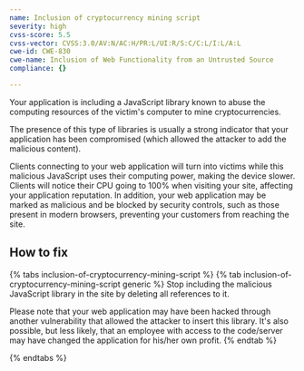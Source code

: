 ```yaml
---
name: Inclusion of cryptocurrency mining script
severity: high
cvss-score: 5.5
cvss-vector: CVSS:3.0/AV:N/AC:H/PR:L/UI:R/S:C/C:L/I:L/A:L
cwe-id: CWE-830
cwe-name: Inclusion of Web Functionality from an Untrusted Source
compliance: {}

---            
```


Your application is including a JavaScript library known to abuse the computing resources of the victim's computer to mine cryptocurrencies. 

The presence of this type of libraries is usually a strong indicator that your application has been compromised (which allowed the attacker to add the malicious content).

Clients connecting to your web application will turn into victims while this malicious JavaScript uses their computing power, making the device slower. Clients will notice their CPU going to 100% when visiting your site, affecting your application reputation. In addition, your web application may be marked as malicious and be blocked by security controls, such as those present in modern browsers, preventing your customers from reaching the site.

## How to fix

{% tabs inclusion-of-cryptocurrency-mining-script %}
{% tab inclusion-of-cryptocurrency-mining-script generic %}
Stop including the malicious JavaScript library in the site by deleting all references to it. 

Please note that your web application may have been hacked through another vulnerability that allowed the attacker to insert this library. It's also possible, but less likely, that an employee with access to the code/server may have changed the application for his/her own profit.
{% endtab %}

{% endtabs %}
